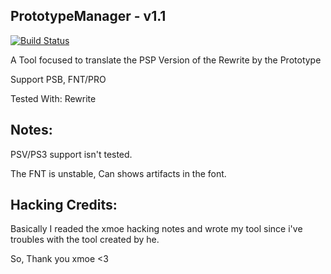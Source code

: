 ## PrototypeManager - v1.1
[![Build Status](https://travis-ci.org/ForumHulp/pageaddon.svg?branch=master)](http://vnx.uvnworks.com)

A Tool focused to translate the PSP Version of the Rewrite by the Prototype

Support PSB, FNT/PRO

Tested With: Rewrite

## Notes:
PSV/PS3 support isn't tested.

The FNT is unstable, Can shows artifacts in the font.

## Hacking Credits:
Basically I readed the xmoe hacking notes and wrote my tool since i've troubles with the tool created by he.

So, Thank you xmoe <3